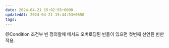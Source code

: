 ```yaml
---
date: 2024-04-21 15:02:55+0000
updatedAt: 2024-04-21 15:44:53+0650
tags: 
---
```

@Condition 조건부 빈 정의할때 메서드 오버로딩된 빈들이 있으면 첫번째 선언된 빈만 적용.